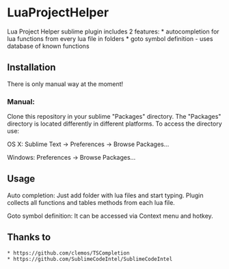 # LuaProjectHelper

Lua Project Helper sublime plugin includes 2 features:
	* autocompletion for lua functions from every lua file in folders
	* goto symbol definition - uses database of known functions

## Installation

There is only manual way at the moment!

### Manual:

Clone this repository in your sublime "Packages" directory.
The "Packages" directory is located differently in different platforms. To access the directory use:

OS X: Sublime Text -> Preferences -> Browse Packages...

Windows: Preferences -> Browse Packages...

## Usage

Auto completion:
Just add folder with lua files and start typing. Plugin collects all functions and tables methods from each lua file.

Goto symbol definition:
It can be accessed via Context menu and hotkey.

## Thanks to

	* https://github.com/clemos/TSCompletion
	* https://github.com/SublimeCodeIntel/SublimeCodeIntel
